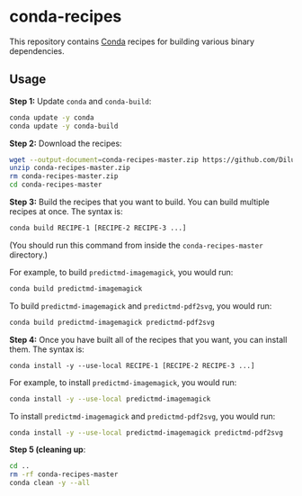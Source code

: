 # conda-recipes

This repository contains [Conda](https://conda.io/docs/) recipes for building various binary dependencies.

## Usage

**Step 1:** Update ```conda``` and ```conda-build```:
```bash
conda update -y conda
conda update -y conda-build
```

**Step 2:** Download the recipes:
```bash
wget --output-document=conda-recipes-master.zip https://github.com/DilumAluthge/conda-recipes/archive/master.zip
unzip conda-recipes-master.zip
rm conda-recipes-master.zip
cd conda-recipes-master
```
**Step 3:** Build the recipes that you want to build. You can build multiple recipes at once. The syntax is:
```bash
conda build RECIPE-1 [RECIPE-2 RECIPE-3 ...]
```

(You should run this command from inside the ```conda-recipes-master``` directory.)

For example, to build ```predictmd-imagemagick```, you would run:
```bash
conda build predictmd-imagemagick
```

To build ```predictmd-imagemagick``` and ```predictmd-pdf2svg```, you would run:
```bash
conda build predictmd-imagemagick predictmd-pdf2svg
```

**Step 4:** Once you have built all of the recipes that you want, you can install them. The syntax is:
```
conda install -y --use-local RECIPE-1 [RECIPE-2 RECIPE-3 ...]
```

For example, to install ```predictmd-imagemagick```, you would run:
```bash
conda install -y --use-local predictmd-imagemagick
```

To install ```predictmd-imagemagick``` and ```predictmd-pdf2svg```, you would run:
```bash
conda install -y --use-local predictmd-imagemagick predictmd-pdf2svg
```

**Step 5 (cleaning up**:
```bash
cd ..
rm -rf conda-recipes-master
conda clean -y --all
```
